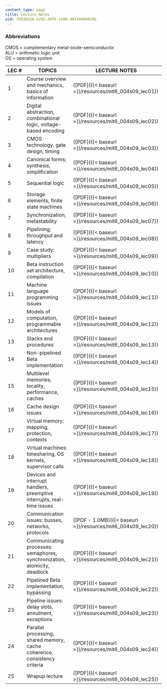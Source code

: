```yaml
---
content_type: page
title: Lecture Notes
uid: 3b03b526-e292-49fb-1e00-40434460010b
---
```


### Abbreviations

CMOS = complementary metal-oxide-semiconductor  
ALU = arithmetic logic unit  
OS = operating system

| LEC # | TOPICS | LECTURE NOTES |
| --- | --- | --- |
| 1 | Course overview and mechanics, basics of information | ([PDF]({{< baseurl >}}/resources/mit6_004s09_lec01)) |
| 2 | Digital abstraction, combinational logic, voltage-based encoding | ([PDF]({{< baseurl >}}/resources/mit6_004s09_lec02)) |
| 3 | CMOS technology, gate design, timing | ([PDF]({{< baseurl >}}/resources/mit6_004s09_lec03)) |
| 4 | Canonical forms; synthesis, simplification | ([PDF]({{< baseurl >}}/resources/mit6_004s09_lec04)) |
| 5 | Sequential logic | ([PDF]({{< baseurl >}}/resources/mit6_004s09_lec05)) |
| 6 | Storage elements, finite state machines | ([PDF]({{< baseurl >}}/resources/mit6_004s09_lec06)) |
| 7 | Synchronization, metastability | ([PDF]({{< baseurl >}}/resources/mit6_004s09_lec07)) |
| 8 | Pipelining; throughput and latency | ([PDF]({{< baseurl >}}/resources/mit6_004s09_lec08)) |
| 9 | Case study: multipliers | ([PDF]({{< baseurl >}}/resources/mit6_004s09_lec09)) |
| 10 | Beta instruction set architecture, compilation | ([PDF]({{< baseurl >}}/resources/mit6_004s09_lec10)) |
| 11 | Machine language programming issues | ([PDF]({{< baseurl >}}/resources/mit6_004s09_lec11)) |
| 12 | Models of computation, programmable architectures | ([PDF]({{< baseurl >}}/resources/mit6_004s09_lec12)) |
| 13 | Stacks and procedures | ([PDF]({{< baseurl >}}/resources/mit6_004s09_lec13)) |
| 14 | Non-pipelined Beta implementation | ([PDF]({{< baseurl >}}/resources/mit6_004s09_lec14)) |
| 15 | Multilevel memories; locality, performance, caches | ([PDF]({{< baseurl >}}/resources/mit6_004s09_lec15)) |
| 16 | Cache design issues | ([PDF]({{< baseurl >}}/resources/mit6_004s09_lec16)) |
| 17 | Virtual memory: mapping, protection, contexts | ([PDF]({{< baseurl >}}/resources/mit6_004s09_lec17)) |
| 18 | Virtual machines: timesharing, OS kernels, supervisor calls | ([PDF]({{< baseurl >}}/resources/mit6_004s09_lec18)) |
| 19 | Devices and interrupt handlers, preemptive interrupts, real-time issues | ([PDF]({{< baseurl >}}/resources/mit6_004s09_lec19)) |
| 20 | Communication issues: busses, networks, protocols | ([PDF - 1.0MB]({{< baseurl >}}/resources/mit6_004s09_lec20)) |
| 21 | Communicating processes: semaphores, synchronization, atomicity, deadlock | ([PDF]({{< baseurl >}}/resources/mit6_004s09_lec21)) |
| 22 | Pipelined Beta implementation, bypassing | ([PDF]({{< baseurl >}}/resources/mit6_004s09_lec22)) |
| 23 | Pipeline issues: delay slots, annulment, exceptions | ([PDF]({{< baseurl >}}/resources/mit6_004s09_lec23)) |
| 24 | Parallel processing, shared memory, cache coherence, consistency criteria | ([PDF]({{< baseurl >}}/resources/mit6_004s09_lec24)) |
| 25 | Wrapup lecture | ([PDF]({{< baseurl >}}/resources/mit6_004s09_lec25))